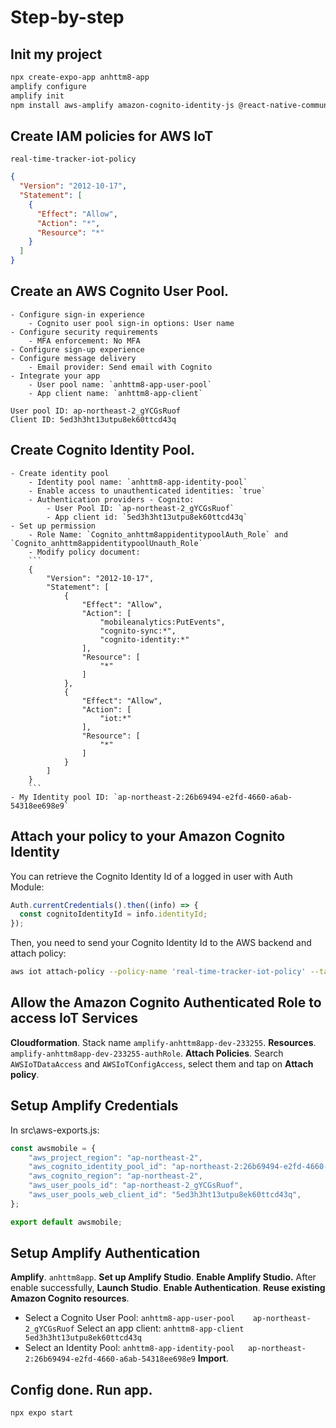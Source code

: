 # Step-by-step 
## Init my project
```bash
npx create-expo-app anhttm8-app
amplify configure
amplify init
npm install aws-amplify amazon-cognito-identity-js @react-native-community/netinfo @react-native-async-storage/async-storage
```

## Create IAM policies for AWS IoT 
`real-time-tracker-iot-policy`
```json
{
  "Version": "2012-10-17",
  "Statement": [
    {
      "Effect": "Allow",
      "Action": "*",
      "Resource": "*"
    }
  ]
}
```

## Create an AWS Cognito User Pool.
    - Configure sign-in experience
        - Cognito user pool sign-in options: User name
    - Configure security requirements
        - MFA enforcement: No MFA
    - Configure sign-up experience
    - Configure message delivery
        - Email provider: Send email with Cognito
    - Integrate your app
        - User pool name: `anhttm8-app-user-pool`
        - App client name: `anhttm8-app-client`
```
User pool ID: ap-northeast-2_gYCGsRuof
Client ID: 5ed3h3ht13utpu8ek60ttcd43q
```

## Create Cognito Identity Pool.
    - Create identity pool
        - Identity pool name: `anhttm8-app-identity-pool`
        - Enable access to unauthenticated identities: `true`
        - Authentication providers - Cognito: 
            - User Pool ID: `ap-northeast-2_gYCGsRuof`
            - App client id: `5ed3h3ht13utpu8ek60ttcd43q`
    - Set up permission
        - Role Name: `Cognito_anhttm8appidentitypoolAuth_Role` and `Cognito_anhttm8appidentitypoolUnauth_Role`
        - Modify policy document:
        ```
        {
            "Version": "2012-10-17",
            "Statement": [
                {
                    "Effect": "Allow",
                    "Action": [
                        "mobileanalytics:PutEvents",
                        "cognito-sync:*",
                        "cognito-identity:*"
                    ],
                    "Resource": [
                        "*"
                    ]
                },
                {
                    "Effect": "Allow",
                    "Action": [
                        "iot:*"
                    ],
                    "Resource": [
                        "*"
                    ]
                }
            ]
        }
        ```
    - My Identity pool ID: `ap-northeast-2:26b69494-e2fd-4660-a6ab-54318ee698e9`

## Attach your policy to your Amazon Cognito Identity
You can retrieve the Cognito Identity Id of a logged in user with Auth Module:
```js
Auth.currentCredentials().then((info) => {
  const cognitoIdentityId = info.identityId;
});
```
Then, you need to send your Cognito Identity Id to the AWS backend and attach policy:
```bash
aws iot attach-policy --policy-name 'real-time-tracker-iot-policy' --target 'ap-northeast-2:26b69494-e2fd-4660-a6ab-54318ee698e9'
```

## Allow the Amazon Cognito Authenticated Role to access IoT Services
**Cloudformation**. Stack name `amplify-anhttm8app-dev-233255`. **Resources**. `amplify-anhttm8app-dev-233255-authRole`. **Attach Policies**. Search `AWSIoTDataAccess` and `AWSIoTConfigAccess`, select them and tap on **Attach policy**.

## Setup Amplify Credentials
In src\aws-exports.js:
```js
const awsmobile = {
    "aws_project_region": "ap-northeast-2",
    "aws_cognito_identity_pool_id": "ap-northeast-2:26b69494-e2fd-4660-a6ab-54318ee698e9",
    "aws_cognito_region": "ap-northeast-2",
    "aws_user_pools_id": "ap-northeast-2_gYCGsRuof",
    "aws_user_pools_web_client_id": "5ed3h3ht13utpu8ek60ttcd43q",
};

export default awsmobile;
```

## Setup Amplify Authentication
**Amplify**. `anhttm8app`. **Set up Amplify Studio**. **Enable Amplify Studio.**
After enable successfully, **Launch Studio**. **Enable Authentication**. **Reuse existing Amazon Cognito resources**.
- Select a Cognito User Pool: `anhttm8-app-user-pool	ap-northeast-2_gYCGsRuof`
Select an app client: `anhttm8-app-client	5ed3h3ht13utpu8ek60ttcd43q`
- Select an Identity Pool: `anhttm8-app-identity-pool	ap-northeast-2:26b69494-e2fd-4660-a6ab-54318ee698e9`
**Import**.

## Config done. Run app.
```bash
npx expo start
```







